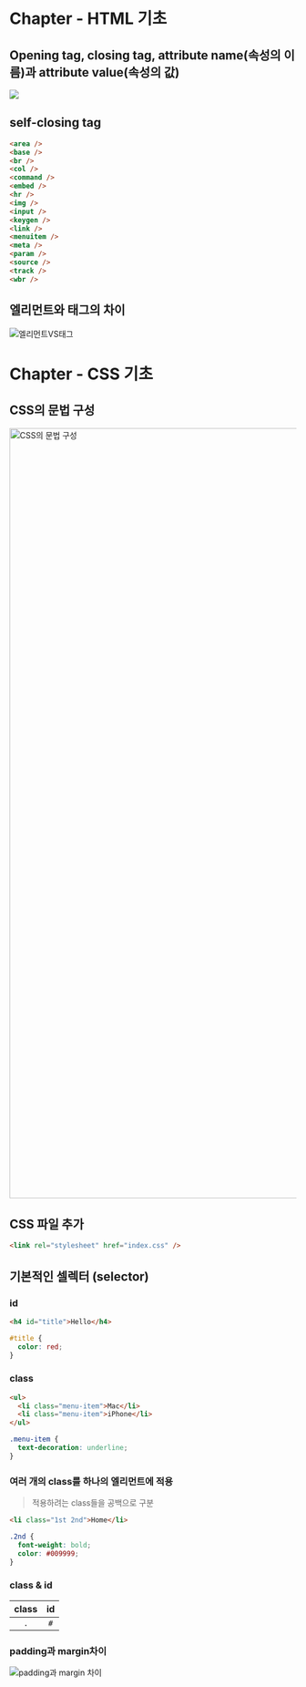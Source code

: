 # Chapter - HTML 기초

## Opening tag, closing tag, attribute name(속성의 이름)과 attribute value(속성의 값)

![](https://user-images.githubusercontent.com/34564706/122494214-e9361300-d023-11eb-9d79-6f2fba2be32b.png)

## self-closing tag

```html
<area />
<base />
<br />
<col />
<command />
<embed />
<hr />
<img />
<input />
<keygen />
<link />
<menuitem />
<meta />
<param />
<source />
<track />
<wbr />
```

## 엘리먼트와 태그의 차이

![엘리먼트VS태그](https://user-images.githubusercontent.com/77217300/123093676-ecd3fa80-d466-11eb-93d1-01df9a07ee2c.png)

# Chapter - CSS 기초

## CSS의 문법 구성

<img width="1352" alt="CSS의 문법 구성" src="https://user-images.githubusercontent.com/34564706/123836086-44310980-d944-11eb-9559-9f15209e45e4.png">

## CSS 파일 추가

```html
<link rel="stylesheet" href="index.css" />
```

## 기본적인 셀렉터 (selector)

### id

```html
<h4 id="title">Hello</h4>
```

```css
#title {
  color: red;
}
```

### class

```html
<ul>
  <li class="menu-item">Mac</li>
  <li class="menu-item">iPhone</li>
</ul>
```

```css
.menu-item {
  text-decoration: underline;
}
```

### 여러 개의 class를 하나의 엘리먼트에 적용

> 적용하려는 class들을 공백으로 구분

```html
<li class="1st 2nd">Home</li>
```

```css
.2nd {
  font-weight: bold;
  color: #009999;
}
```

### class & id

| class | id  |
| :---: | :-: |
|  `.`  | `#` |

### padding과 margin차이

![padding과 margin 차이](https://user-images.githubusercontent.com/34564706/123836289-7e9aa680-d944-11eb-8579-85f465210ec8.png)
